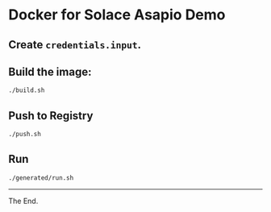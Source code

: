 # Docker for Solace Asapio Demo

## Create ``credentials.input``.

## Build the image:

```bash
./build.sh
```
## Push to Registry

```bash
./push.sh
```

## Run

```bash
./generated/run.sh
```


---
The End.
